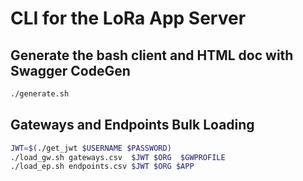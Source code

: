 # CLI for the LoRa App Server

## Generate the bash client and HTML doc with Swagger CodeGen
```bash
./generate.sh
```

## Gateways and Endpoints Bulk Loading

```bash
JWT=$(./get_jwt $USERNAME $PASSWORD)
./load_gw.sh gateways.csv  $JWT $ORG  $GWPROFILE
./load_ep.sh endpoints.csv $JWT $ORG $APP
```
